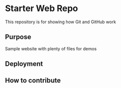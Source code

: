 # Starter Web Repo

This repository is for showing how Git and GitHub work

## Purpose

Sample website with plenty of files for demos

## Deployment

## How to contribute